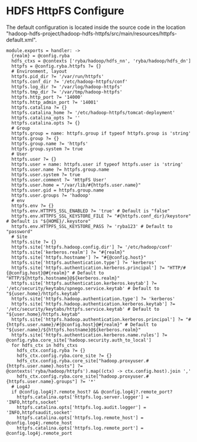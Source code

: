 
# HDFS HttpFS Configure

The default configuration is located inside the source code in the location
"hadoop-hdfs-project/hadoop-hdfs-httpfs/src/main/resources/httpfs-default.xml".

    module.exports = handler: ->
      {realm} = @config.ryba
      hdfs_ctxs = @contexts ['ryba/hadoop/hdfs_nn', 'ryba/hadoop/hdfs_dn']
      httpfs = @config.ryba.httpfs ?= {}
      # Environment, layout
      httpfs.pid_dir ?= '/var/run/httpfs'
      httpfs.conf_dir ?= '/etc/hadoop-httpfs/conf'
      httpfs.log_dir ?= '/var/log/hadoop-httpfs'
      httpfs.tmp_dir ?= '/var/tmp/hadoop-httpfs'
      httpfs.http_port ?= '14000'
      httpfs.http_admin_port ?= '14001'
      httpfs.catalina ?= {}
      httpfs.catalina_home ?= '/etc/hadoop-httpfs/tomcat-deployment'
      httpfs.catalina_opts ?= ''
      httpfs.catalina.opts ?= {}
      # Group
      httpfs.group = name: httpfs.group if typeof httpfs.group is 'string'
      httpfs.group ?= {}
      httpfs.group.name ?= 'httpfs'
      httpfs.group.system ?= true
      # User
      httpfs.user ?= {}
      httpfs.user = name: httpfs.user if typeof httpfs.user is 'string'
      httpfs.user.name ?= httpfs.group.name
      httpfs.user.system ?= true
      httpfs.user.comment ?= 'HttpFS User'
      httpfs.user.home = "/var/lib/#{httpfs.user.name}"
      httpfs.user.gid = httpfs.group.name
      httpfs.user.groups ?= 'hadoop'
      # env
      httpfs.env ?= {}
      httpfs.env.HTTPFS_SSL_ENABLED ?= 'true' # Default is "false"
      httpfs.env.HTTPFS_SSL_KEYSTORE_FILE ?= "#{httpfs.conf_dir}/keystore" # Default is "${HOME}/.keystore"
      httpfs.env.HTTPFS_SSL_KEYSTORE_PASS ?= 'ryba123' # Default to "password"
      # Site
      httpfs.site ?= {}
      httpfs.site['httpfs.hadoop.config.dir'] ?= '/etc/hadoop/conf'
      httpfs.site['kerberos.realm'] ?= "#{realm}"
      httpfs.site['httpfs.hostname'] ?= "#{@config.host}"
      httpfs.site['httpfs.authentication.type'] ?= 'kerberos'
      httpfs.site['httpfs.authentication.kerberos.principal'] ?= "HTTP/#{@config.host}@#{realm}" # Default to "HTTP/${httpfs.hostname}@${kerberos.realm}"
      httpfs.site['httpfs.authentication.kerberos.keytab'] ?= '/etc/security/keytabs/spnego.service.keytab' # Default to "${user.home}/httpfs.keytab"
      httpfs.site['httpfs.hadoop.authentication.type'] ?= 'kerberos'
      httpfs.site['httpfs.hadoop.authentication.kerberos.keytab'] ?= '/etc/security/keytabs/httpfs.service.keytab' # Default to "${user.home}/httpfs.keytab"
      httpfs.site['httpfs.hadoop.authentication.kerberos.principal'] ?= "#{httpfs.user.name}/#{@config.host}@#{realm}" # Default to "${user.name}/${httpfs.hostname}@${kerberos.realm}"
      httpfs.site['httpfs.authentication.kerberos.name.rules'] ?= @config.ryba.core_site['hadoop.security.auth_to_local']
      for hdfs_ctx in hdfs_ctxs
        hdfs_ctx.config.ryba ?= {}
        hdfs_ctx.config.ryba.core_site ?= {}
        hdfs_ctx.config.ryba.core_site["hadoop.proxyuser.#{httpfs.user.name}.hosts"] ?= @contexts('ryba/hadoop/httpfs').map((ctx) -> ctx.config.host).join ','
        hdfs_ctx.config.ryba.core_site["hadoop.proxyuser.#{httpfs.user.name}.groups"] ?= '*'
      # Log4J
      if @config.log4j?.remote_host? && @config.log4j?.remote_port?
        httpfs.catalina.opts['httpfs.log.server.logger'] = 'INFO,httpfs,socket'
        httpfs.catalina.opts['httpfs.log.audit.logger'] = 'INFO,httpfsaudit,socket'
        httpfs.catalina.opts['httpfs.log.remote_host'] = @config.log4j.remote_host
        httpfs.catalina.opts['httpfs.log.remote_port'] = @config.log4j.remote_port
